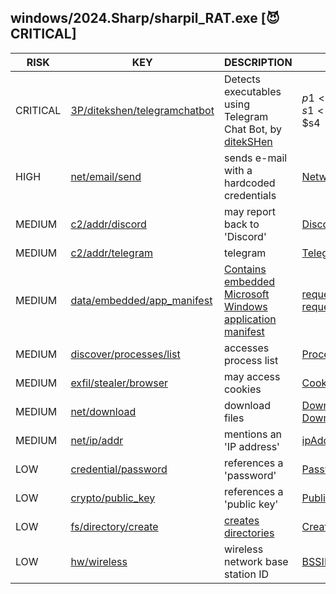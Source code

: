 ## windows/2024.Sharp/sharpil_RAT.exe [😈 CRITICAL]

|   RISK   |                                                                              KEY                                                                               |                                                                                  DESCRIPTION                                                                                   |                                                                                   EVIDENCE                                                                                   |
|----------|----------------------------------------------------------------------------------------------------------------------------------------------------------------|--------------------------------------------------------------------------------------------------------------------------------------------------------------------------------|------------------------------------------------------------------------------------------------------------------------------------------------------------------------------|
| CRITICAL | [3P/ditekshen/telegramchatbot](https://github.com/ditekshen/detection/blob/e76c93dcdedff04076380ffc60ea54e45b313635/yara/indicator_suspicious.yar#L1293-L1308) | Detects executables using Telegram Chat Bot, by [ditekSHen](https://github.com/ditekshen/detection)                                                                            | $p1<br>$p2<br>$s1<br>$s2<br>$s4                                                                                                                                              |
| HIGH     | [net/email/send](https://github.com/chainguard-dev/malcontent/blob/main/rules/net/email/send.yara#SMTPClient_Send_creds)                                       | sends e-mail with a hardcoded credentials                                                                                                                                      | [NetworkCredential](https://github.com/search?q=NetworkCredential&type=code)                                                                                                 |
| MEDIUM   | [c2/addr/discord](https://github.com/chainguard-dev/malcontent/blob/main/rules/c2/addr/discord.yara#discord)                                                   | may report back to 'Discord'                                                                                                                                                   | [Discord](https://github.com/search?q=Discord&type=code)                                                                                                                     |
| MEDIUM   | [c2/addr/telegram](https://github.com/chainguard-dev/malcontent/blob/main/rules/c2/addr/telegram.yara#telegram)                                                | telegram                                                                                                                                                                       | [Telegram](https://github.com/search?q=Telegram&type=code)                                                                                                                   |
| MEDIUM   | [data/embedded/app_manifest](https://github.com/chainguard-dev/malcontent/blob/main/rules/data/embedded/app-manifest.yara#app_manifest)                        | [Contains embedded Microsoft Windows application manifest](https://learn.microsoft.com/en-us/cpp/build/reference/manifestuac-embeds-uac-information-in-manifest?view=msvc-170) | [requestedExecutionLevel](https://github.com/search?q=requestedExecutionLevel&type=code)<br>[requestedPrivileges](https://github.com/search?q=requestedPrivileges&type=code) |
| MEDIUM   | [discover/processes/list](https://github.com/chainguard-dev/malcontent/blob/main/rules/discover/processes/list.yara#proclist)                                  | accesses process list                                                                                                                                                          | [ProcessList](https://github.com/search?q=ProcessList&type=code)                                                                                                             |
| MEDIUM   | [exfil/stealer/browser](https://github.com/chainguard-dev/malcontent/blob/main/rules/exfil/stealer/browser.yara#cookies)                                       | may access cookies                                                                                                                                                             | [Cookies](https://github.com/search?q=Cookies&type=code)                                                                                                                     |
| MEDIUM   | [net/download](https://github.com/chainguard-dev/malcontent/blob/main/rules/net/download/download.yara#download)                                               | download files                                                                                                                                                                 | [DownloadString](https://github.com/search?q=DownloadString&type=code)<br>[Downloads](https://github.com/search?q=Downloads&type=code)                                       |
| MEDIUM   | [net/ip/addr](https://github.com/chainguard-dev/malcontent/blob/main/rules/net/ip/addr.yara#ip_addr)                                                           | mentions an 'IP address'                                                                                                                                                       | [ipAddr](https://github.com/search?q=ipAddr&type=code)                                                                                                                       |
| LOW      | [credential/password](https://github.com/chainguard-dev/malcontent/blob/main/rules/credential/password/password.yara#password)                                 | references a 'password'                                                                                                                                                        | [Passwords](https://github.com/search?q=Passwords&type=code)                                                                                                                 |
| LOW      | [crypto/public_key](https://github.com/chainguard-dev/malcontent/blob/main/rules/crypto/public_key.yara#public_key)                                            | references a 'public key'                                                                                                                                                      | [PublicKey](https://github.com/search?q=PublicKey&type=code)                                                                                                                 |
| LOW      | [fs/directory/create](https://github.com/chainguard-dev/malcontent/blob/main/rules/fs/directory/directory-create.yara#mkdir)                                   | [creates directories](https://man7.org/linux/man-pages/man2/mkdir.2.html)                                                                                                      | [CreateDirectory](https://github.com/search?q=CreateDirectory&type=code)                                                                                                     |
| LOW      | [hw/wireless](https://github.com/chainguard-dev/malcontent/blob/main/rules/hw/wireless.yara#bssid)                                                             | wireless network base station ID                                                                                                                                               | [BSSID](https://github.com/search?q=BSSID&type=code)                                                                                                                         |


